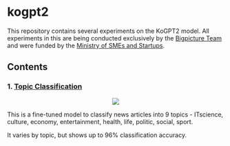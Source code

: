 # kogpt2
This repository contains several experiments on the KoGPT2 model.
All experiments in this are being conducted exclusively by the [Bigpicture Team](http://bigpicture.team) and were funded by the [Ministry of SMEs and Startups](https://www.mss.go.kr).

## Contents

### 1. [Topic Classification](https://github.com/bigpicture-kr/kogpt2/blob/master/src/NewsTopicClassification.ipynb)

<p align="center">
  <img src="https://user-images.githubusercontent.com/9818523/175227722-e8b503fd-c957-4c9b-ac3b-ef259ca73469.png" />
</p>

This is a fine-tuned model to classify news articles into 9 topics - ITscience, culture, economy, entertainment, health, life, politic, social, sport.

It varies by topic, but shows up to 96% classification accuracy.
